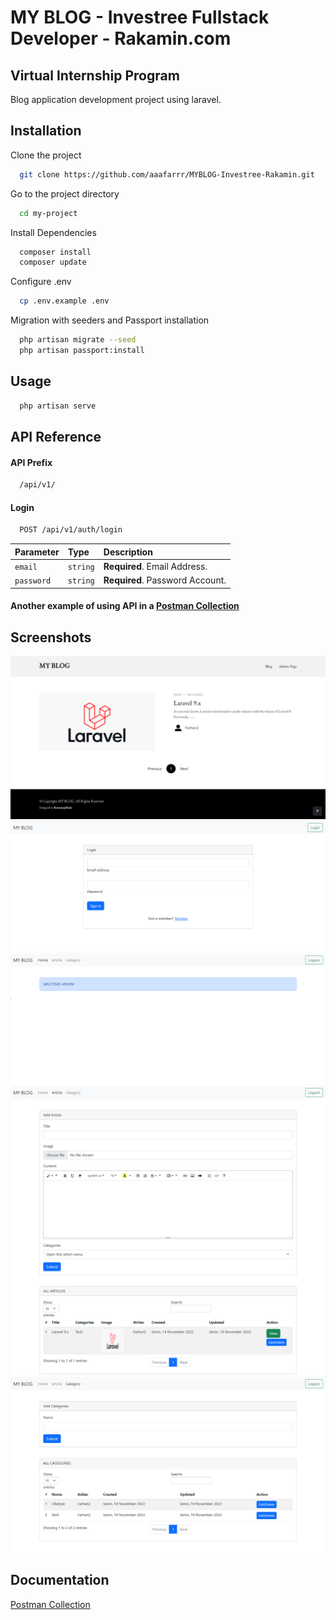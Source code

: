 
# MY BLOG - Investree Fullstack Developer - Rakamin.com
## Virtual Internship Program

Blog application development project using laravel.

## Installation

Clone the project
```bash
  git clone https://github.com/aaafarrr/MYBLOG-Investree-Rakamin.git
```

Go to the project directory
```bash
  cd my-project
```

Install Dependencies
```bash
  composer install
  composer update
```

Configure .env
```bash
  cp .env.example .env
```

Migration with seeders and Passport installation
```bash
  php artisan migrate --seed
  php artisan passport:install
```





## Usage

```bash
  php artisan serve
```


## API Reference

#### API Prefix

```bash
  /api/v1/
```

#### Login

```bash
  POST /api/v1/auth/login
```

| Parameter | Type     | Description                       |
| :-------- | :------- | :-------------------------------- |
| `email`      | `string` | **Required**. Email Address.|
| `password`      | `string` | **Required**. Password Account.|

#### Another example of using API in a [Postman Collection](https://raw.githubusercontent.com/aaafarrr/MYBLOG-Investree-Rakamin/main/testcase/MY%20BLOG.postman_collection.json)


## Screenshots

![BLOG HOME](https://github.com/aaafarrr/MYBLOG-Investree-Rakamin/blob/main/testcase/blog-home.png?raw=true)
![LOGIN](https://github.com/aaafarrr/MYBLOG-Investree-Rakamin/blob/main/testcase/login.png?raw=true)
![ADMIN HOME](https://github.com/aaafarrr/MYBLOG-Investree-Rakamin/blob/main/testcase/admin-home.png?raw=true)
![ADMIN ARTCLE](https://github.com/aaafarrr/MYBLOG-Investree-Rakamin/blob/main/testcase/admin-article.png?raw=true)
![ADMIN CATEGORY](https://github.com/aaafarrr/MYBLOG-Investree-Rakamin/blob/main/testcase/admin-category.png?raw=true)


## Documentation

[Postman Collection](https://raw.githubusercontent.com/aaafarrr/MYBLOG-Investree-Rakamin/main/testcase/MY%20BLOG.postman_collection.json)

